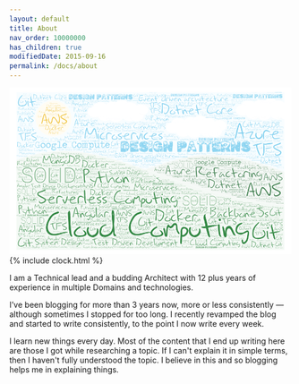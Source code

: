 ```yaml
---
layout: default
title: About
nav_order: 10000000
has_children: true
modifiedDate: 2015-09-16
permalink: /docs/about
---
```

![Skill set ](\assets\images\skillset-cloud.png)
{% include clock.html %}

I am a Technical lead and a budding Architect with 12 plus years of experience in multiple Domains and technologies.

I’ve been blogging for more than 3 years now, more or less consistently — although sometimes I stopped for too long. I recently revamped the blog and started to write consistently, to the point I now write every week.

I learn new things every day. Most of the content that I end up writing here are those I got while researching a topic.
If I can't explain it in simple terms, then I haven't fully understood the topic. I believe in this and so blogging helps me in explaining things.
